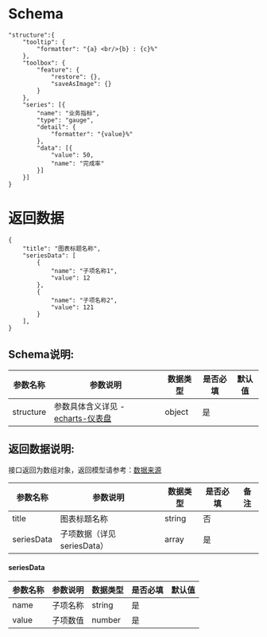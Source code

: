 # Schema

```
"structure":{
	"tooltip": {
		"formatter": "{a} <br/>{b} : {c}%"
	},
	"toolbox": {
		"feature": {
			"restore": {},
			"saveAsImage": {}
		}
	},
	"series": [{
		"name": "业务指标",
		"type": "gauge",
		"detail": {
			"formatter": "{value}%"
		},
		"data": [{
			"value": 50,
			"name": "完成率"
		}]
	}]
}
```

# 返回数据
```
{
    "title": "图表标题名称",
    "seriesData": [
		{
			"name": "子项名称1",
			"value": 12
		},
		{
			"name": "子项名称2",
			"value": 121
		}
	],
}
```

## Schema说明:
| 参数名称 | 参数说明 | 数据类型 | 是否必填 | 默认值 |
|--|--|--|--| -- |
| structure | 参数具体含义详见 - [echarts-仪表盘](https://echarts.apache.org/v4/examples/zh/index.html#chart-type-gauge) | object | 是 |  |

## 返回数据说明:
接口返回为数组对象，返回模型请参考：[数据来源](/数据来源.md)

| 参数名称 | 参数说明 | 数据类型 | 是否必填 | 备注 |
|--|--|--|--| -- |
| title | 图表标题名称 | string | 否 |  |
| seriesData | 子项数据（详见seriesData） | array | 是 |  |

#### seriesData
| 参数名称 | 参数说明 | 数据类型 | 是否必填 | 默认值 |
|--|--|--|--| -- |
| name | 子项名称 | string | 是 |  |
| value | 子项数值 | number | 是 |  |
